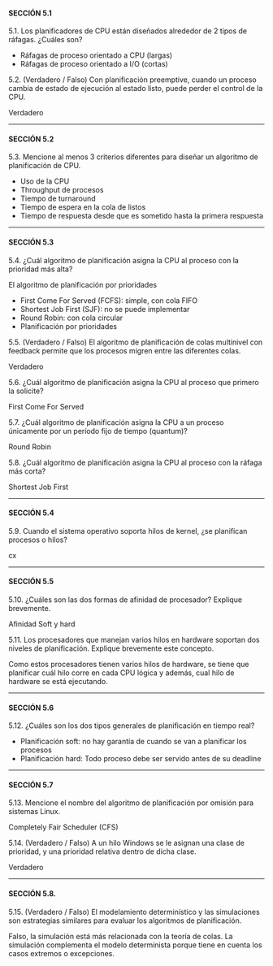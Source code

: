 #### SECCIÓN 5.1 

5.1. Los planificadores de CPU están diseñados alrededor de 2 tipos de ráfagas. ¿Cuáles son? 

 - Ráfagas de proceso orientado a CPU (largas)
 - Ráfagas de proceso orientado a I/O (cortas)

5.2. (Verdadero / Falso) Con planificación preemptive, cuando un proceso cambia de estado de ejecución al estado listo, puede perder el control de la CPU. 

Verdadero

---

#### SECCIÓN 5.2 

5.3. Mencione al menos 3 criterios diferentes para diseñar un algoritmo de planificación de 
CPU. 

- Uso de la CPU
- Throughput de procesos
- Tiempo de turnaround
- Tiempo de espera en la cola de listos
- Tiempo de respuesta desde que es sometido hasta la primera respuesta

---

#### SECCIÓN 5.3 

5.4. ¿Cuál algoritmo de planificación asigna la CPU al proceso con la prioridad más alta? 

El algoritmo de planificación por prioridades

- First Come For Served (FCFS): simple, con cola FIFO
- Shortest Job First (SJF): no se puede implementar
- Round Robin: con cola circular
- Planificación por prioridades

5.5. (Verdadero / Falso) El algoritmo de planificación de colas multinivel con feedback permite que los procesos migren entre las diferentes colas. 

Verdadero

5.6. ¿Cuál algoritmo de planificación asigna la CPU al proceso que primero la solicite? 

First Come For Served

5.7. ¿Cuál algoritmo de planificación asigna la CPU a un proceso únicamente por un período fijo de tiempo (quantum)? 

Round Robin

5.8. ¿Cuál algoritmo de planificación asigna la CPU al proceso con la ráfaga más corta? 

Shortest Job First 

---
#### SECCIÓN 5.4 

5.9. Cuando el sistema operativo soporta hilos de kernel, ¿se planifican procesos o hilos? 

cx

---

#### SECCIÓN 5.5 

5.10. ¿Cuáles son las dos formas de afinidad de procesador? Explique brevemente. 

Afinidad Soft y hard

5.11. Los procesadores que manejan varios hilos en hardware soportan dos niveles de 
planificación. Explique brevemente este concepto. 

Como estos procesadores tienen varios hilos de hardware, se tiene que planificar cuál hilo corre en cada CPU lógica y además, cual hilo de hardware se está ejecutando.

---

#### SECCIÓN 5.6 
5.12. ¿Cuáles son los dos tipos generales de planificación en tiempo real? 

- Planificación soft: no hay garantía de cuando se van a planificar los procesos
- Planificación hard: Todo proceso debe ser servido antes de su deadline


---

#### SECCIÓN 5.7 
5.13. Mencione el nombre del algoritmo de planificación por omisión para sistemas Linux. 

Completely Fair Scheduler (CFS)

5.14. (Verdadero / Falso) A un hilo Windows se le asignan una clase de prioridad, y una 
prioridad relativa dentro de dicha clase. 

Verdadero

---

#### SECCIÓN 5.8. 

5.15. (Verdadero / Falso) El modelamiento determinístico y las simulaciones son estrategias 
similares para evaluar los algoritmos de planificación.

Falso, la simulación está más relacionada con la teoría de colas. La simulación complementa el modelo determinista porque tiene en cuenta los casos extremos o excepciones.

